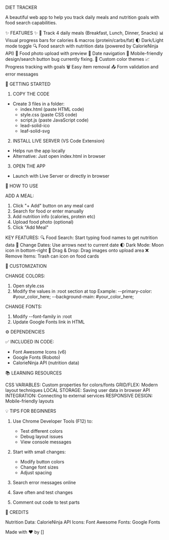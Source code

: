DIET TRACKER 

A beautiful web app to help you track daily meals and nutrition goals 
with food search capabilities.

✨ FEATURES ✨
🍎 Track 4 daily meals (Breakfast, Lunch, Dinner, Snacks)
📊 Visual progress bars for calories & macros (protein/carbs/fat)
🌓 Dark/Light mode toggle
🔍 Food search with nutrition data (powered by CalorieNinja API)
📸 Food photo upload with preview
📅 Date navigation
📱 Mobile-friendly design/search button bug currently fixing.
🎨 Custom color themes
📈 Progress tracking with goals
🗑️ Easy item removal
📤 Form validation and error messages

🚀 GETTING STARTED

1. COPY THE CODE
- Create 3 files in a folder:
  - index.html (paste HTML code)
  - style.css (paste CSS code)
  - script.js (paste JavaScript code)
  - lead-solid-ico
  - leaf-solid-svg

2. INSTALL LIVE SERVER (VS Code Extension)
- Helps run the app locally
- Alternative: Just open index.html in browser

3. OPEN THE APP
- Launch with Live Server or directly in browser

📖 HOW TO USE

ADD A MEAL:
1. Click "+ Add" button on any meal card
2. Search for food or enter manually
3. Add nutrition info (calories, protein etc)
4. Upload food photo (optional)
5. Click "Add Meal"

KEY FEATURES:
🔍 Food Search: Start typing food names to get nutrition data
📅 Change Dates: Use arrows next to current date
🌓 Dark Mode: Moon icon in bottom-right
📸 Drag & Drop: Drag images onto upload area
❌ Remove Items: Trash can icon on food cards

🎨 CUSTOMIZATION

CHANGE COLORS:
1. Open style.css
2. Modify the values in :root section at top
Example:
--primary-color: #your_color_here;
--background-main: #your_color_here;

CHANGE FONTS:
1. Modify --font-family in :root
2. Update Google Fonts link in HTML <head>

⚙️ DEPENDENCIES

✅ INCLUDED IN CODE:
- Font Awesome Icons (v6)
- Google Fonts (Roboto)
- CalorieNinja API (nutrition data)

📚 LEARNING RESOURCES

CSS VARIABLES: Custom properties for colors/fonts
GRID/FLEX: Modern layout techniques
LOCAL STORAGE: Saving user data in browser
API INTEGRATION: Connecting to external services
RESPONSIVE DESIGN: Mobile-friendly layouts

💡 TIPS FOR BEGINNERS

1. Use Chrome Developer Tools (F12) to:
   - Test different colors
   - Debug layout issues
   - View console messages

2. Start with small changes:
   - Modify button colors
   - Change font sizes
   - Adjust spacing

3. Search error messages online
4. Save often and test changes
5. Comment out code to test parts

🙏 CREDITS

Nutrition Data: CalorieNinja API
Icons: Font Awesome
Fonts: Google Fonts

Made with ❤️ by []
